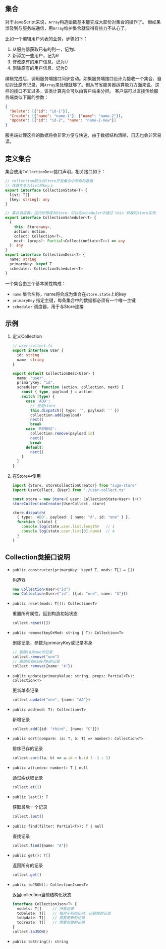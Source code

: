 ## 集合
对于JavaScript来说，`Array`构造函数基本能完成大部份对集合的操作了。
但如果涉及到与服务端通信，用`Array`维护集合就显得有些力不从心了。

比如一个编辑用户列表的业务，步骤如下：
1. 从服务器获取已有的列一，记为L
2. 新添加一些用户，记为R
3. 修改原有的用户信息，记为U
4. 删除原有的用户信息，记为D

编辑完成后，调用服务端接口同步变动。如果服务端接口设计为接收一个集合，自动对比原有记录，用`Array`来处理就够了。但从节省服务器运算能力方面来说，这样的接口不宜过多，该类计算完全可以由客户端来分担。
客户端可以直接传给服务端类似下面的参数：
```json
{
  "Delete": [{"id": "id-1"}],
  "Create": [{"name": "name-1"}, {"name": "name-2"}],
  "Update": [{"id": "id-2", "name": "name-2-new"}]
}
```
服务端处理这样的数据将会非常方便与快速，由于数据结构清晰，日志也会非常易读。

## 定义集合
集合使用`CollectionDesc`接口声明，相关接口如下：
```ts
// collection默认对Store开放集合中所有的数据
// 挂载在名为list的key上
export interface CollectionState<T> {
  list: T[]
  [key: string]: any
}

// 集合调度器，运行作用域为Store，可以在scheduler中通过`this`获取到store实例
export interface CollectionScheduler<T> {
  (
    this: Store<any>,
    action: Action,
    colect: Collection<T>,
    next: (props?: Partial<CollectionState<T>>) => any
  ): any
}
export interface CollectionDesc<T> {
  name: string
  primaryKey: keyof T
  scheduler: CollectionScheduler<T>
}
```
一个集合由三个基本属性构成：
+ `name`       集合名称，name将会成为集合在`store.state`上的key
+ `primaryKey` 指定主键，每条集合中的数据都必须有一个唯一主键
+ `scheduler`  调度器，用于与Store连接

## 示例

1. 定义Collection
   ```ts
   // user-collect.ts
   export interface User {
     id: string
     name: string
   }

   export default CollectionDesc<User> {
     name: "user",
     primaryKey: "id",
     scheduler: function (action, collection, next) {
       const { type, payload } = action
       switch (type) {
         case 'ADD':
           // 使用store
           this.dispatch({ type: '', payload: '' })
           collection.add(payload)
           next()
           break
         case 'REMOVE':
           collection.remove(payload.id)
           next()
           break
         default:
           next()
       }
     }
   }
   ```
2. 在Store中使用
   ```ts
   import {Store, storeCollectionCreator} from "sugo-store"
   import UserCollect, {User} from "./user-collect.ts"

   const store = new Store<{ user: CollectionState<User> }>()
   storeCollectionCreator(UserCollect, store)
   
   store.dispatch(
     { type: 'ADD', payload: { name: "A", id: "one" } },
     function (state) {
       console.log(state.user.list.length)   // 1
       console.log(state.user.list[0].name)  // A
     }
   )
   ```

## Collection类接口说明
+ `public constructor(primaryKey: keyof T, mods: T[] = [])`

  构造器
  ```ts
  new Collection<User>("id")
  new Collection<User>("id", [{id: "one", name: "A"}])
  ```

+ `public reset(mods: T[]): Collection<T>`

  重置所有属性，回到构造初始状态
  ```ts
  collect.reset([])
  ```

+ `public remove(keyOrMod: string | T): Collection<T>`

  删除记录，参数为primaryKey或记录本身
  ```ts
  // 删除id为one的记录
  collect.remove("one")
  // 删除所有name为A的记录
  collect.remove({name: "A"})
  ```

+ `public update(primaryValue: string, props: Partial<T>): Collection<T>`

  更新单条记录
  ```ts
  collect.update("one", {name: "AA"})
  ```

+ `public add(mod: T): Collection<T>`

  新增记录
  ```ts
  collect.add({id: "third", {name: "C"}})
  ```

+ `public sort(compare: (a: T, b: T) => number): Collection<T>`

  排序已存的记录
  ```ts
  collect.sort((a, b) => a.id > b.id ? -1 : 1)
  ```

+ `public at(index: number): T | null`

  通过索获取记录
  ```ts
  collect.at(1)
  ```

+ `public last(): T`

  获取最后一个记录
  ```ts
  collect.last()
  ```

+ `public find(filter: Partial<T>): T | null`

  查找记录
  ```ts
  collect.find({name: "A"})
  ```

+ `public get(): T[]`

  返回所有的记录
  ```ts
  collect.get()
  ```

+ `public toJSON(): CollectionJson<T>`

  返回collection当前结构化状态
  ```ts
  interface CollectionJson<T> {
    models: T[]     // 所有记录
    toDelete: T[]   // 相对于初始化时，已删除的记录
    toUpdate: T[]   // 需要更新的记录
    toCreate: T[]   // 需要创建的记录
  }
  collect.toJSON()
  ```

+ `public toString(): string`


